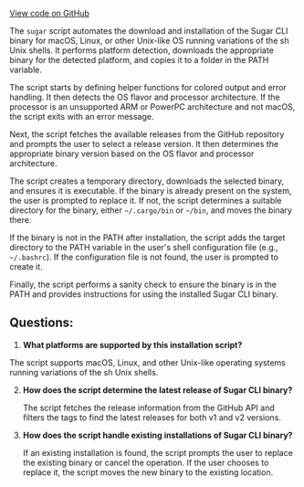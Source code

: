 [View code on GitHub](https://github.com/metaplex-foundation/sugar/script/sugar-install.sh)

The `sugar` script automates the download and installation of the Sugar CLI binary for macOS, Linux, or other Unix-like OS running variations of the sh Unix shells. It performs platform detection, downloads the appropriate binary for the detected platform, and copies it to a folder in the PATH variable.

The script starts by defining helper functions for colored output and error handling. It then detects the OS flavor and processor architecture. If the processor is an unsupported ARM or PowerPC architecture and not macOS, the script exits with an error message.

Next, the script fetches the available releases from the GitHub repository and prompts the user to select a release version. It then determines the appropriate binary version based on the OS flavor and processor architecture.

The script creates a temporary directory, downloads the selected binary, and ensures it is executable. If the binary is already present on the system, the user is prompted to replace it. If not, the script determines a suitable directory for the binary, either `~/.cargo/bin` or `~/bin`, and moves the binary there.

If the binary is not in the PATH after installation, the script adds the target directory to the PATH variable in the user's shell configuration file (e.g., `~/.bashrc`). If the configuration file is not found, the user is prompted to create it.

Finally, the script performs a sanity check to ensure the binary is in the PATH and provides instructions for using the installed Sugar CLI binary.
## Questions: 
 1. **What platforms are supported by this installation script?**

   The script supports macOS, Linux, and other Unix-like operating systems running variations of the sh Unix shells.

2. **How does the script determine the latest release of Sugar CLI binary?**

   The script fetches the release information from the GitHub API and filters the tags to find the latest releases for both v1 and v2 versions.

3. **How does the script handle existing installations of Sugar CLI binary?**

   If an existing installation is found, the script prompts the user to replace the existing binary or cancel the operation. If the user chooses to replace it, the script moves the new binary to the existing location.